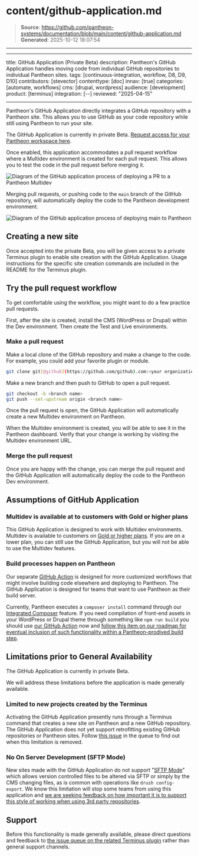 # content/github-application.md

> **Source**: https://github.com/pantheon-systems/documentation/blob/main/content/github-application.md
> **Generated**: 2025-10-12 18:07:54

---

---
title: GitHub Application (Private Beta)
description: Pantheon's GitHub Application handles moving code from individual GitHub repositories to individual Pantheon sites.
tags: [continuous-integration, workflow, D8, D9, D10]
contributors: [stevector]
contenttype: [doc]
innav: [true]
categories: [automate, workflows]
cms: [drupal, wordpress]
audience: [development]
product: [terminus]
integration: [--]
reviewed: "2025-04-15"

---

Pantheon's GitHub Application directly integrates a GitHub repository with a Pantheon site.
This allows you to use GitHub as your code repository while still using Pantheon to run your site.

The GitHub Application is currently in private Beta. [Request access for your Pantheon workspace here](https://docs.google.com/forms/d/e/1FAIpQLSf0vYrRbPQBxR-hT8kGJ4bEdYPtpkTtfDvPM89xD2dNZeqLqA/viewform).

Once enabled, this application accommodates a pull request workflow where a Multidev environment is created for each pull request. This allows you to test the code in the pull request before merging it.

![Diagram of the GitHub application process of deploying a PR to a Pantheon Multidev](../images/github-app/diagram--deploying-pr.png)

Merging pull requests, or pushing code to the `main` branch of the GitHub repository, will automatically deploy the code to the Pantheon development environment.

![Diagram of the GitHub application process of deploying main to Pantheon](../images/github-app/diagram--deploying-main.png)


## Creating a new site

Once accepted into the private Beta, you will be given access to a private Terminus plugin to enable site creation with the GitHub Application.
Usage instructions for the specific site creation commands are included in the README for the Terminus plugin.

## Try the pull request workflow

To get comfortable using the workflow, you might want to do a few practice pull requests.

First, after the site is created, install the CMS (WordPress or Drupal) within the Dev environment.
Then create the Test and Live environments.

### Make a pull request

Make a local clone of the GitHub repository and make a change to the code.
For example, you could add your favorite plugin or module.

```bash
git clone git[@github](https://github.com/github).com:<your organization name>/<your site id>.git
```

Make a new branch and then push to GitHub to open a pull request.

```bash
git checkout -b <branch name>
git push --set-upstream origin <branch name>
```

Once the pull request is open, the GitHub Application will automatically create a new Multidev environment on Pantheon.

When the Multidev environment is created, you will be able to see it in the Pantheon dashboard.
Verify that your change is working by visiting the Multidev environment URL.

### Merge the pull request

Once you are happy with the change, you can merge the pull request and the GitHub Application will automatically deploy the code to the Pantheon Dev environment.

## Assumptions of GitHub Application

### Multidev is available at to customers with Gold or higher plans

This GitHub Application is designed to work with Multidev environments. Multidev is available to customers on [Gold or higher plans](/guides/multidev). If you are on a lower plan, you can still use the GitHub Application, but you will not be able to use the Multidev features.

### Build processes happen on Pantheon

Our separate [GitHub Action](/github-actions) is designed for more customized workflows that might involve building code elsewhere and deploying to Pantheon. The GitHub Application is designed for teams that want to use Pantheon as their build server.

Currently, Pantheon executes a `composer install` command through our [Integrated Composer](/guides/integrated-composer) feature.
If you need compilation of front-end assets in your WordPress or Drupal theme through something like `npm run build` you should use [our GitHub Action](https://github.com/pantheon-systems/push-to-pantheon) now and [follow this item on our roadmap for eventual inclusion of such functionality within a Pantheon-prodived build step](https://roadmap.pantheon.io/c/115-github-gitlab-and-bitbucket-integration).

## Limitations prior to General Availability

The GitHub Application is currently in private Beta.

We will address these limitations before the application is made generally available.

### Limited to new projects created by the Terminus

Activating the GitHub Application presently runs through a Terminus command that creates a new site on Pantheon and a new GitHub repository. The GitHub Application does not yet support retrofitting existing GitHub repositories or Pantheon sites.
Follow [this issue](https://github.com/pantheon-systems/terminus/issues/2683) in the queue to find out when this limitation is removed.

### No On Server Development  (SFTP Mode)

New sites made with the GitHub Application do not support "[SFTP Mode](/guides/sftp)" which allows version controlled files to be altered via SFTP or simply by the CMS changing files, as is common with operations like `drush config-export`. We know this limitation will stop some teams from using this application and [we are seeking feedback on how important it is to support this style of working when using 3rd party repositories](https://roadmap.pantheon.io/c/115-github-gitlab-and-bitbucket-integration).

## Support

Before this functionality is made generally available, please direct questions and feedback to [the issue queue on the related Terminus plugin](https://github.com/pantheon-systems/terminus-repository-plugin) rather than general support channels.
